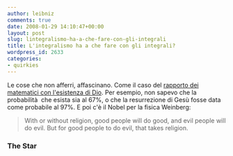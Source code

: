```yaml
---
author: leibniz
comments: true
date: 2008-01-29 14:10:47+00:00
layout: post
slug: lintegralismo-ha-a-che-fare-con-gli-integrali
title: L'integralismo ha a che fare con gli integrali?
wordpress_id: 2633
categories:
- quirkies
---
```


Le cose che non afferri, affascinano. Come il caso del [rapporto dei matematici con l'esistenza di Dio](http://www.thestar.com/News/article/297564). Per esempio, non sapevo che la probabilità  che esista sia al 67%, o che la resurrezione di Gesù fosse data come probabile al 97%. E poi c'è il Nobel per la fisica Weinberg:


> With or without religion, good people will do good, and evil people will do evil. But for good people to do evil, that takes religion.




### The Star
